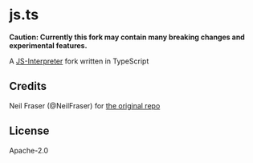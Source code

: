 # js.ts

**Caution: Currently this fork may contain many breaking changes and experimental features.**

A [JS-Interpreter](https://github.com/NeilFraser/JS-Interpreter) fork written in TypeScript

## Credits

Neil Fraser (@NeilFraser) for [the original repo](https://github.com/NeilFraser/JS-Interpreter)

## License

Apache-2.0
